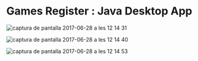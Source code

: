 <h1>Games Register : Java Desktop App</h1>

![captura de pantalla 2017-06-28 a les 12 14 31](https://user-images.githubusercontent.com/26334453/27634619-d1e16ec0-5bfb-11e7-8e87-e36c4bb076f3.png)


![captura de pantalla 2017-06-28 a les 12 14 40](https://user-images.githubusercontent.com/26334453/27634621-d3a0d8a4-5bfb-11e7-98aa-1e4970632008.png)


![captura de pantalla 2017-06-28 a les 12 14 53](https://user-images.githubusercontent.com/26334453/27634624-d54240bc-5bfb-11e7-99de-012193050946.png)
